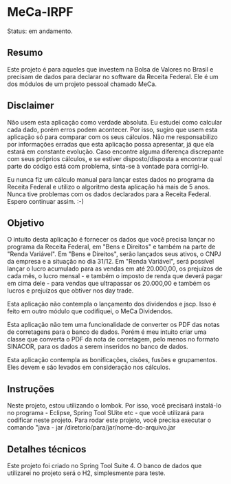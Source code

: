 # MeCa-IRPF

Status: em andamento.

## Resumo
Este projeto é para aqueles que investem na Bolsa de Valores no Brasil e precisam de dados para declarar no software da Receita Federal. Ele é um dos módulos de um projeto pessoal chamado MeCa.

## Disclaimer
Não usem esta aplicação como verdade absoluta. Eu estudei como calcular cada dado, porém erros podem acontecer. Por isso, sugiro que usem esta aplicação só para comparar com os seus cálculos. Não me responsabilizo por informações erradas que esta aplicação possa apresentar, já que ela estará em constante evolução. Caso encontre alguma diferença discrepante com seus próprios cálculos, e se estiver disposto/disposta a encontrar qual parte do código está com problema, sinta-se à vontade para corrigi-lo.

Eu nunca fiz um cálculo manual para lançar estes dados no programa da Receita Federal e utilizo o algoritmo desta aplicação há mais de 5 anos. Nunca tive problemas com os dados declarados para a Receita Federal. Espero continuar assim. :-)

## Objetivo
O intuito desta aplicação é fornecer os dados que você precisa lançar no programa da Receita Federal, em "Bens e Direitos" e também na parte de "Renda Variável". Em "Bens e Direitos", serão lançados seus ativos, o CNPJ da empresa e a situação no dia 31/12. Em "Renda Variável", será possível lançar o lucro acumulado para as vendas em até 20.000,00, os prejuízos de cada mês, o lucro mensal - e também o imposto de renda que deverá pagar em cima dele - para vendas que ultrapassar os 20.000,00 e também os lucros e prejuízos que obtiver nos day trade.

Esta aplicação não contempla o lançamento dos dividendos e jscp. Isso é feito em outro módulo que codifiquei, o MeCa Dividendos.

Esta aplicação não tem uma funcionalidade de converter os PDF das notas de corretagens para o banco de dados. Porém é meu intuito criar uma classe que converta o PDF da nota de corretagem, pelo menos no formato SINACOR, para os dados a serem inseridos no banco de dados.

Esta aplicação contempla as bonificações, cisões, fusões e grupamentos. Eles devem e são levados em consideração nos cálculos.

## Instruções
Neste projeto, estou utilizando o lombok. Por isso, você precisará instalá-lo no programa - Eclipse, Spring Tool SUite etc - que você utilizará para codificar neste projeto.
Para rodar este projeto, você precisa executar o comando "java - jar /diretorio/para/jar/nome-do-arquivo.jar

## Detalhes técnicos
Este projeto foi criado no Spring Tool Suite 4. O banco de dados que utilizarei no projeto será o H2, simplesmente para teste.